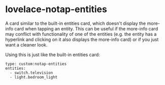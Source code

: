 # lovelace-notap-entities
A card similar to the built-in entities card, which doesn't display the more-info card when tapping an entity.
This can be useful if the more-info card may conflict with functionality of one of the entities (e.g. the entity has a hyperlink and clicking on it also displays the more-info card) or if you just want a cleaner look.

Using this is just like the built-in entities card:

    type: custom:notap-entities
    entities:
      - switch.television
      - light.bedroom_light
